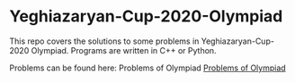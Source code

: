 # Yeghiazaryan-Cup-2020-Olympiad

This repo covers the solutions to some problems in Yeghiazaryan-Cup-2020 Olympiad. Programs are written in C++ or Python.

Problems can be found here: Problems of Olympiad [Problems of Olympiad](http://ejudge.rau.am/ejudge/yc_2020_fg74frdgh.pdf)
